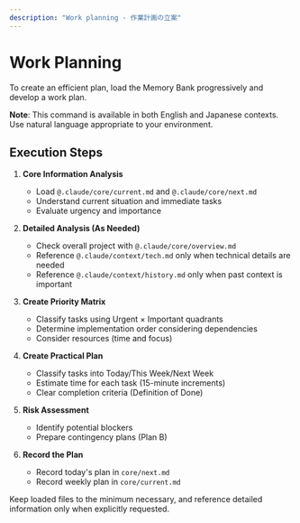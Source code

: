 ```yaml
---
description: "Work planning - 作業計画の立案"
---
```


# Work Planning

To create an efficient plan, load the Memory Bank progressively and develop a work plan.

**Note**: This command is available in both English and Japanese contexts. Use natural language appropriate to your environment.

## Execution Steps

1. **Core Information Analysis**
   - Load `@.claude/core/current.md` and `@.claude/core/next.md`
   - Understand current situation and immediate tasks
   - Evaluate urgency and importance

2. **Detailed Analysis (As Needed)**
   - Check overall project with `@.claude/core/overview.md`
   - Reference `@.claude/context/tech.md` only when technical details are needed
   - Reference `@.claude/context/history.md` only when past context is important

3. **Create Priority Matrix**
   - Classify tasks using Urgent × Important quadrants
   - Determine implementation order considering dependencies
   - Consider resources (time and focus)

4. **Create Practical Plan**
   - Classify tasks into Today/This Week/Next Week
   - Estimate time for each task (15-minute increments)
   - Clear completion criteria (Definition of Done)

5. **Risk Assessment**
   - Identify potential blockers
   - Prepare contingency plans (Plan B)

6. **Record the Plan**
   - Record today's plan in `core/next.md`
   - Record weekly plan in `core/current.md`

Keep loaded files to the minimum necessary, and reference detailed information only when explicitly requested.